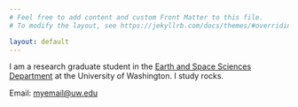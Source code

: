 ```yaml
---
# Feel free to add content and custom Front Matter to this file.
# To modify the layout, see https://jekyllrb.com/docs/themes/#overriding-theme-defaults

layout: default
---
```



I am a research graduate student in the [Earth and Space Sciences Department](https://www.ess.washington.edu/) at the University of Washington. I study rocks.

Email: myemail@uw.edu  
